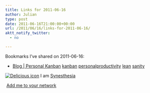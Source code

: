 ```yaml
---
title: Links for 2011-06-16
author: Julian
type: post
date: 2011-06-16T21:00:00+00:00
url: /2011/06/16/links-for-2011-06-16/
aktt_notify_twitter:
  - no

---
```

Bookmarks I&#8217;ve shared on 2011-06-16:

  * [Blog | Personal Kanban][1] 
    [kanban][2] [personalproductivity][3] [lean][4] [sanity][5] </li> </ul> 
    
    <p class="deliciouslink">
      <a href="https://del.icio.us/synesthesia" title="See all my bookmarks on del.icio.us"><img src="https://www.synesthesia.co.uk/images/deliciousicon.jpg" alt="Delicious icon" /></a>&nbsp;I am <a href="https://del.icio.us/synesthesia" title="See all my bookmarks on del.icio.us">Synesthesia</a>
    </p>
    
    <p class="deliciouslink">
      <a href="https://del.icio.us/network?add=synesthesia" title="Add me to your del.icio.us network"><img src="https://www.synesthesia.co.uk/images/add.gif" alt="" /></a>&nbsp;<a href="https://del.icio.us/network?add=synesthesia" title="Add me to your del.icio.us network">Add me to your network</a>
    </p>

 [1]: https://www.personalkanban.com/pk/blog
 [2]: https://www.delicious.com/synesthesia/kanban
 [3]: https://www.delicious.com/synesthesia/personalproductivity
 [4]: https://www.delicious.com/synesthesia/lean
 [5]: https://www.delicious.com/synesthesia/sanity